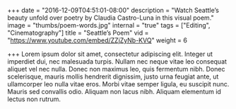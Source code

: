 +++
date = "2016-12-09T04:51:01-08:00"
description = "Watch Seattle’s beauty unfold over poetry by Claudia Castro-Luna in this visual poem."
image = "thumbs/poem-words.jpg"
internal = "true"
tags = ["Editing", "Cinematography"]
title = "Seattle’s Poem"
vid = "https://www.youtube.com/embed/ZZjZyNb-KVQ"
weight = 6

+++
Lorem ipsum dolor sit amet, consectetur adipiscing elit. Integer ut imperdiet dui, nec malesuada turpis. Nullam nec neque vitae leo consequat aliquet vel nec nulla. Donec non maximus leo, quis fermentum nibh. Donec scelerisque, mauris mollis hendrerit dignissim, justo urna feugiat ante, ut ullamcorper leo nulla vitae eros. Morbi vitae semper ligula, eu suscipit nunc. Mauris sed convallis odio. Aliquam non lacus nibh. Aliquam elementum id lectus non rutrum.